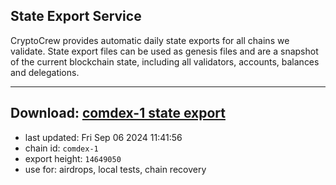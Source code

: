 ## State Export Service
CryptoCrew provides automatic daily state exports for all chains we validate. State export files can be used as genesis files and are a snapshot of the current blockchain state, including all validators, accounts, balances and delegations.

---
**Download: [comdex-1 state export](https://dl-eu2.ccvalidators.com/SERVICE/comdex/comdex-1_export_14649050.json)**
---

- last updated: Fri Sep 06 2024 11:41:56
- chain id: `comdex-1`
- export height: `14649050`
- use for: airdrops, local tests, chain recovery
